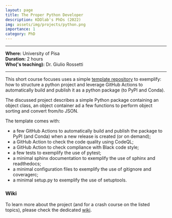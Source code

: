 ```yaml
---
layout: page
title: The Proper Python Developer
description: KDDlab's PhDs (2022)
img: assets/img/projects/python.png
importance: 1
category: PhD
---
```


---
**Where:** University of Pisa\
**Duration:** 2 hours\
**Who('s teaching):** Dr. Giulio Rossetti

---

This short course focuses uses a simple <a href="https://github.com/GiulioRossetti/Python-Project-Template">template repository</a> to exemplify: how to structure a python project and leverage GitHub Actions to automatically build and publish it as a python package (to PyPI and Conda).

The discussed project describes a simple Python package containing an object class, an object container ad a few functions to perform object sorting and convert from/to JSON.

The template comes with:

- a few GitHub Actions to automatically build and publish the package to PyPI (and Conda) when a new release is created (or on demand);
- a GitHub Action to check the code quality using CodeQL;
- a GitHub Action to check compliance with Black code style;
- a few tests to exemplify the use of pytest;
- a minimal sphinx documentation to exemplify the use of sphinx and readthedocs;
- a minimal configuration files to exemplify the use of gitignore and coveragerc;
- a minimal setup.py to exemplify the use of setuptools.

### Wiki
To learn more about the project (and for a crash course on the listed topics), please check the dedicated <a href="https://github.com/GiulioRossetti/Python-Project-Template/wiki">wiki</a>.